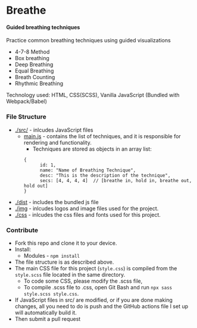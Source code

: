 # Breathe
#### Guided breathing techniques
Practice common breathing techniques using guided visualizations
- 4-7-8 Method
- Box breathing
- Deep Breathing
- Equal Breathing
- Breath Counting
- Rhythmic Breathing

Technology used: HTML, CSS(SCSS), Vanilla JavaScript (Bundled with Webpack/Babel)

### File Structure

- [./src/](https://github.com/oneminch/breathe/tree/master/src) - inlcudes JavaScript files
    - [main.js](https://github.com/oneminch/breathe/tree/master/src/main.js) - contains the list of techniques, and it is responsible for rendering and functionality.
      - Techniques are stored as objects in an array list:
      ```
      {
		    id: 1,
    		name: "Name of Breathing Technique",
		    desc: "This is the description of the technique",
		    secs: [4, 4, 4, 4]  // [breathe in, hold in, breathe out, hold out]
      }
      ```
- [./dist](https://github.com/oneminch/breathe/tree/master/dist) - includes the bundled js file
- [./img](https://github.com/oneminch/breathe/tree/master/img) - inlcudes logos and image files used for the project.
- [./css](https://github.com/oneminch/breathe/tree/master/css) - inlcudes the css files and fonts used for this project.


### Contribute

- Fork this repo and clone it to your device.
- Install: 
    - Modules - `npm install`
- The file structure is as described above.
- The main CSS file for this project (`style.css`) is compiled from the `style.scss` file located in the same directory. 
    - To code some CSS, please modify the .scss file,
    - To compile .scss file to .css, open Git Bash and run `npx sass style.scss style.css`.
- If JavaScript files in src/ are modified, or if you are done making changes, all you need to do is push and the GitHub actions file I set up will automatically build it. 
- Then submit a pull request
